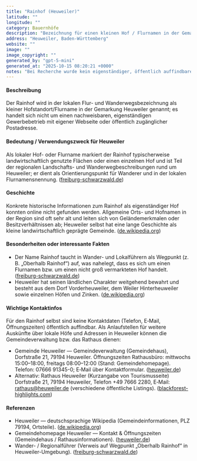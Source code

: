 ```yaml
---
title: "Rainhof (Heuweiler)"
latitude: ""
longitude: ""
category: Bauernhöfe
description: "Bezeichnung für einen kleinen Hof / Flurnamen in der Gemarkung Heuweiler; keine eigenständige, online dokumentierte Hofadresse auffindbar."
address: "Heuweiler, Baden-Württemberg"
website: ""
image: ""
image_copyright: ""
generated_by: "gpt-5-mini"
generated_at: "2025-10-15 08:20:21 +0000"
notes: "Bei Recherche wurde kein eigenständiger, öffentlich auffindbarer Betrieb oder eine postalisch registrierte Adresse 'Rainhof' in Heuweiler (PLZ 79194) gefunden. Der Begriff erscheint als Weg-/Flurname (z. B. 'Oberhalb Rainhof') in regionalen Wanderführern; es existiert keine eigene Website oder klar zuordenbare Postadresse im Internet. Als verlässliche Quellen für Heuweiler wurden Wikipedia und die Gemeindehomepage verwendet. Keine fiktiven Koordinaten angegeben."
---
```


#### Beschreibung
Der Rainhof wird in der lokalen Flur- und Wanderwegsbezeichnung als kleiner Hofstandort/Flurname in der Gemarkung Heuweiler genannt; es handelt sich nicht um einen nachweisbaren, eigenständigen Gewerbebetrieb mit eigener Webseite oder öffentlich zugänglicher Postadresse.

#### Bedeutung / Verwendungszweck für Heuweiler
Als lokaler Hof- oder Flurname markiert der Rainhof typischerweise landwirtschaftlich genutzte Flächen oder einen einzelnen Hof und ist Teil der regionalen Landschafts- und Wanderwegbeschreibungen rund um Heuweiler; er dient als Orientierungspunkt für Wanderer und in der lokalen Flurnamensnennung. ([freiburg-schwarzwald.de](https://freiburg-schwarzwald.de/wandern-myrtek/wandern-myrtek1g.htm?utm_source=openai))

#### Geschichte
Konkrete historische Informationen zum Rainhof als eigenständiger Hof konnten online nicht gefunden werden. Allgemeine Orts- und Hofnamen in der Region sind oft sehr alt und leiten sich von Geländemerkmalen oder Besitzverhältnissen ab; Heuweiler selbst hat eine lange Geschichte als kleine landwirtschaftlich geprägte Gemeinde. ([de.wikipedia.org](https://de.wikipedia.org/wiki/Heuweiler?utm_source=openai))

#### Besonderheiten oder interessante Fakten
- Der Name Rainhof taucht in Wander- und Lokalführern als Wegpunkt (z. B. „Oberhalb Rainhof“) auf, was nahelegt, dass es sich um einen Flurnamen bzw. um einen nicht groß vermarkteten Hof handelt. ([freiburg-schwarzwald.de](https://freiburg-schwarzwald.de/wandern-myrtek/wandern-myrtek1g.htm?utm_source=openai))  
- Heuweiler hat seinen ländlichen Charakter weitgehend bewahrt und besteht aus dem Dorf Vorderheuweiler, dem Weiler Hinterheuweiler sowie einzelnen Höfen und Zinken. ([de.wikipedia.org](https://de.wikipedia.org/wiki/Heuweiler?utm_source=openai))

#### Wichtige Kontaktinfos
Für den Rainhof selbst sind keine Kontaktdaten (Telefon, E‑Mail, Öffnungszeiten) öffentlich auffindbar. Als Anlaufstellen für weitere Auskünfte über lokale Höfe und Adressen in Heuweiler können die Gemeindeverwaltung bzw. das Rathaus dienen:
- Gemeinde Heuweiler — Gemeindeverwaltung (Gemeindehaus), Dorfstraße 21, 79194 Heuweiler. Öffnungszeiten Rathausbüro: mittwochs 15:00–18:00, freitags 08:00–12:00 (Stand: Gemeindehomepage). Telefon: 07666 91345-0; E‑Mail über Kontaktformular. ([heuweiler.de](https://www.heuweiler.de/buerger-rathaus/verwaltung/kontakt-oeffnungszeiten?utm_source=openai))  
- Alternativ: Rathaus Heuweiler (Kurzangabe von Tourismusseite) Dorfstraße 21, 79194 Heuweiler, Telefon +49 7666 2280, E‑Mail: rathaus@heuweiler.de (verschiedene öffentliche Listings). ([blackforest-highlights.com](https://www.blackforest-highlights.com/poi/detail/rathaus-heuweiler-d76d7fc194?utm_source=openai))

#### Referenzen
- Heuweiler — deutschsprachige Wikipedia (Gemeindeinformationen, PLZ 79194, Ortsteile). ([de.wikipedia.org](https://de.wikipedia.org/wiki/Heuweiler?utm_source=openai))  
- Gemeindehomepage Heuweiler — Kontakt & Öffnungszeiten (Gemeindehaus / Rathausinformationen). ([heuweiler.de](https://www.heuweiler.de/buerger-rathaus/verwaltung/kontakt-oeffnungszeiten?utm_source=openai))  
- Wander- / Regionalführer (Verweis auf Wegpunkt „Oberhalb Rainhof“ in Heuweiler-Umgebung). ([freiburg-schwarzwald.de](https://freiburg-schwarzwald.de/wandern-myrtek/wandern-myrtek1g.htm?utm_source=openai))